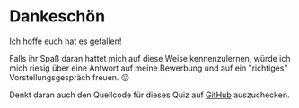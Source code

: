 # Dankeschön

Ich hoffe euch hat es gefallen!

Falls ihr Spaß daran hattet mich auf diese Weise kennenzulernen, würde ich mich riesig über eine Antwort auf meine Bewerbung und auf ein "richtiges" Vorstellungsgespräch freuen. 😛

Denkt daran auch den Quellcode für dieses Quiz auf [GitHub](https://github.com/leonzuendel/react-quiz) auszuchecken.
